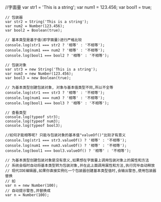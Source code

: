  //字面量
    var str1 = 'This is a string';
    var num1 = 123.456;
    var bool1 = true;

    // 包装器
    var str2 = String('This is a string');
    var num2 = Number(123.456);
    var bool2 = Boolean(true);

    // 基本类型是基于值(即字面量)进行严格比较
    console.log(str1 === str2 ? '相等' : '不相等');
    console.log(num1 === num2 ? '相等' : '不相等');
    console.log(bool1 === bool2 ? '相等' : '不相等');

    // 包装对象
    var str3 = new String('This is a string');
    var num3 = new Number(123.456);
    var bool3 = new Boolean(true);

    // 为基本类型创建包装对象, 对象与基本值类型不同,所以不全等
    console.log(str1 === str3 ? '相等' : '不相等');
    console.log(num1 === num3 ? '相等' : '不相等');
    console.log(bool1 === bool3 ? '相等' : '不相等');

    // 查看类型
    console.log(typeof str3);
    console.log(typeof num3);
    console.log(typeof bool3);

    //如何才能相等呢? 只能与包装对象的基本值"valueOf()"比较才有意义
    console.log(str1 === str3.valueOf() ? '相等' : '不相等');
    console.log(num1 === num3.valueOf() ? '相等' : '不相等');
    console.log(bool1 === bool3.valueOf() ? '相等' : '不相等');

    // 为基本类型创建包装对象是没有意义,如果想在字面量上调用包装对象上的属性和方法
    // 系统会临时自动将基本类型转为包装对象,并在此上面调用属性和方法,执行完毕自动释放
    // 现代IDE编辑器,如果你直接实例化一个包装器创建基本类型值时,会输出警告,使用包装器替换
    // 如
    var n = new Number(100);
    // 自动提示警告,并替换成
    var n = Number(100);

    